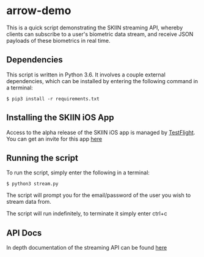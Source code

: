 # arrow-demo

This is a quick script demonstrating the SKIIN streaming API, whereby clients
can subscribe to a user's biometric data stream, and receive JSON payloads of
these biometrics in real time.

## Dependencies

This script is written in Python 3.6.  It involves a couple external 
dependencies, which can be installed by entering the following command in a 
terminal:

`$ pip3 install -r requirements.txt`

## Installing the SKIIN iOS App

Access to the alpha release of the SKIIN iOS app is managed by 
[TestFlight](https://developer.apple.com/testflight/).  You can get an invite 
for this app [here](https://app.skiin.com/beta/skiin/onboarding)

## Running the script

To run the script, simply enter the following in a terminal:

`$ python3 stream.py`

The script will prompt you for the email/password of the user you wish to stream
data from.

The script will run indefinitely, to terminate it simply enter ctrl+c

## API Docs

In depth documentation of the streaming API can be found [here](./api.md)